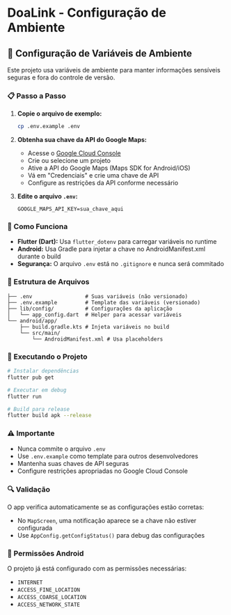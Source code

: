 # DoaLink - Configuração de Ambiente

## 🔐 Configuração de Variáveis de Ambiente

Este projeto usa variáveis de ambiente para manter informações sensíveis seguras e fora do controle de versão.

### 📋 Passo a Passo

1. **Copie o arquivo de exemplo:**

   ```bash
   cp .env.example .env
   ```

2. **Obtenha sua chave da API do Google Maps:**

   - Acesse o [Google Cloud Console](https://console.cloud.google.com/)
   - Crie ou selecione um projeto
   - Ative a API do Google Maps (Maps SDK for Android/iOS)
   - Vá em "Credenciais" e crie uma chave de API
   - Configure as restrições da API conforme necessário

3. **Edite o arquivo `.env`:**
   ```env
   GOOGLE_MAPS_API_KEY=sua_chave_aqui
   ```

### 🔧 Como Funciona

- **Flutter (Dart):** Usa `flutter_dotenv` para carregar variáveis no runtime
- **Android:** Usa Gradle para injetar a chave no AndroidManifest.xml durante o build
- **Segurança:** O arquivo `.env` está no `.gitignore` e nunca será commitado

### 📁 Estrutura de Arquivos

```
├── .env                 # Suas variáveis (não versionado)
├── .env.example         # Template das variáveis (versionado)
├── lib/config/          # Configurações da aplicação
│   └── app_config.dart  # Helper para acessar variáveis
└── android/app/
    ├── build.gradle.kts # Injeta variáveis no build
    └── src/main/
        └── AndroidManifest.xml # Usa placeholders
```

### 🚀 Executando o Projeto

```bash
# Instalar dependências
flutter pub get

# Executar em debug
flutter run

# Build para release
flutter build apk --release
```

### ⚠️ Importante

- Nunca commite o arquivo `.env`
- Use `.env.example` como template para outros desenvolvedores
- Mantenha suas chaves de API seguras
- Configure restrições apropriadas no Google Cloud Console

### 🔍 Validação

O app verifica automaticamente se as configurações estão corretas:

- No `MapScreen`, uma notificação aparece se a chave não estiver configurada
- Use `AppConfig.getConfigStatus()` para debug das configurações

### 📱 Permissões Android

O projeto já está configurado com as permissões necessárias:

- `INTERNET`
- `ACCESS_FINE_LOCATION`
- `ACCESS_COARSE_LOCATION`
- `ACCESS_NETWORK_STATE`
